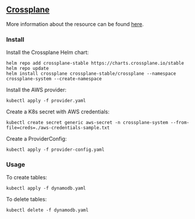 ## [Crossplane](https://www.crossplane.io/)

More information about the resource can be found [here](https://doc.crds.dev/github.com/crossplane/provider-aws/dynamodb.aws.crossplane.io/Table/v1alpha1@v0.41.1).


### Install

Install the Crossplane Helm chart:
```
helm repo add crossplane-stable https://charts.crossplane.io/stable
helm repo update
helm install crossplane crossplane-stable/crossplane --namespace crossplane-system --create-namespace
```

Install the AWS provider:
```
kubectl apply -f provider.yaml
```

Create a K8s secret with AWS credentials:
```
kubectl create secret generic aws-secret -n crossplane-system --from-file=creds=./aws-credentials-sample.txt
```

Create a ProviderConfig:
```
kubectl apply -f provider-config.yaml
```


### Usage

To create tables:
```
kubectl apply -f dynamodb.yaml
```


To delete tables:
```
kubectl delete -f dynamodb.yaml
```
